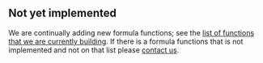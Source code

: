 ## Not yet implemented

We are continually adding new formula functions; see the [list of functions that we are currently building](https://github.com/quadratichq/quadratic/issues/337). If there is a formula functions that is not implemented and not on that list please [contact us](https://www.quadratichq.com/contact).
